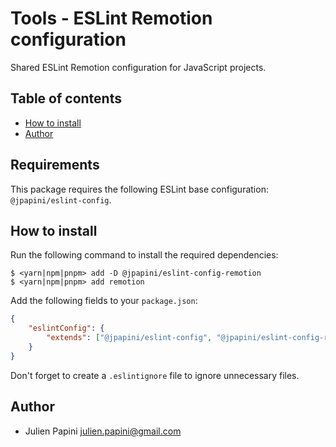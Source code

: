 # Tools - ESLint Remotion configuration <!-- omit in toc -->

Shared ESLint Remotion configuration for JavaScript projects.

## Table of contents <!-- omit in toc -->

-   [How to install](#how-to-install)
-   [Author](#author)

## Requirements

This package requires the following ESLint base configuration: `@jpapini/eslint-config`.

## How to install

Run the following command to install the required dependencies:

```shell
$ <yarn|npm|pnpm> add -D @jpapini/eslint-config-remotion
$ <yarn|npm|pnpm> add remotion
```

Add the following fields to your `package.json`:

```json
{
    "eslintConfig": {
        "extends": ["@jpapini/eslint-config", "@jpapini/eslint-config-remotion"]
    }
}
```

Don't forget to create a `.eslintignore` file to ignore unnecessary files.

## Author

-   Julien Papini <julien.papini@gmail.com>
